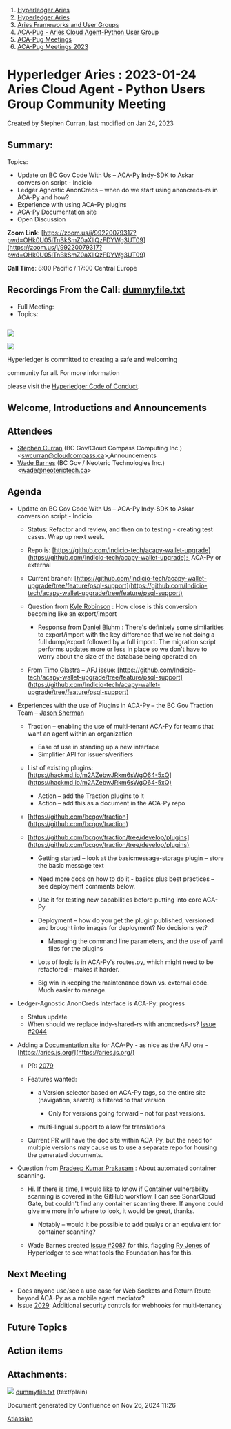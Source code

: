 1. [Hyperledger Aries](index.html)
2. [Hyperledger Aries](Hyperledger-Aries_18481154.html)
3. [Aries Frameworks and User Groups](Aries-Frameworks-and-User-Groups_18481290.html)
4. [ACA-Pug - Aries Cloud Agent-Python User Group](ACA-Pug---Aries-Cloud-Agent-Python-User-Group_18484248.html)
5. [ACA-Pug Meetings](ACA-Pug-Meetings_18484272.html)
6. [ACA-Pug Meetings 2023](ACA-Pug-Meetings-2023_18517279.html)

# Hyperledger Aries : 2023-01-24 Aries Cloud Agent - Python Users Group Community Meeting

Created by Stephen Curran, last modified on Jan 24, 2023

## Summary:

Topics:

- Update on BC Gov Code With Us – ACA-Py Indy-SDK to Askar conversion script - Indicio
- Ledger Agnostic AnonCreds – when do we start using anoncreds-rs in ACA-Py and how?
- Experience with using ACA-Py plugins
- ACA-Py Documentation site
- Open Discussion

**Zoom Link**: [https://zoom.us/j/99220079317?pwd=OHk0U05ITnBkSmZ0aXlIQzFDYWg3UT09](https://zoom.us/j/99220079317?pwd=OHk0U05ITnBkSmZ0aXlIQzFDYWg3UT09)

**Call Time**: 8:00 Pacific / 17:00 Central Europe

## Recordings From the Call: [dummyfile.txt](#)

- Full Meeting:
- Topics:

```

```

![](https://wiki.hyperledger.org/download/attachments/29034696/Antitrustnotice.png?version=1&modificationDate=1581695654000&api=v2)

![](https://wiki.hyperledger.org/download/attachments/2392771/welcome.png?version=2&modificationDate=1572450107000&api=v2)

Hyperledger is committed to creating a safe and welcoming

community for all. For more information

please visit the [Hyperledger Code of Conduct](https://lf-hyperledger.atlassian.net/wiki/display/HYP/Hyperledger+Code+of+Conduct).

## Welcome, Introductions and Announcements

## Attendees

- [Stephen Curran](https://lf-hyperledger.atlassian.net/wiki/people/557058:d676f135-ecd6-465b-b7eb-f87976bf4569?ref=confluence) (BC Gov/Cloud Compass Computing Inc.) &lt;swcurran@cloudcompass.ca&gt;,Announcements
- [Wade Barnes](https://lf-hyperledger.atlassian.net/wiki/people/70121:166ee094-a2f2-44b4-adee-5c3da3741ff8?ref=confluence) (BC Gov / Neoteric Technologies Inc.) &lt;wade@neoterictech.ca&gt;

## Agenda

- Update on BC Gov Code With Us – ACA-Py Indy-SDK to Askar conversion script - Indicio
  
  - Status: Refactor and review, and then on to testing - creating test cases. Wrap up next week.
  - Repo is: [https://github.com/Indicio-tech/acapy-wallet-upgrade](https://github.com/Indicio-tech/acapy-wallet-upgrade);  ACA-Py or external
  - Current branch: [https://github.com/Indicio-tech/acapy-wallet-upgrade/tree/feature/psql-support](https://github.com/Indicio-tech/acapy-wallet-upgrade/tree/feature/psql-support)
  - Question from [Kyle Robinson](https://lf-hyperledger.atlassian.net/wiki/people/60e73ed74134aa0069502ec1?ref=confluence) : How close is this conversion becoming like an export/import 
    
    - Response from [Daniel Bluhm](https://lf-hyperledger.atlassian.net/wiki/people/712020:c322d585-d6d2-4479-a990-b91fac45db1c?ref=confluence) : There's definitely some similarities to export/import with the key difference that we're not doing a full dump/export followed by a full import. The migration script performs updates more or less in place so we don't have to worry about the size of the database being operated on
  - From [Timo Glastra](https://lf-hyperledger.atlassian.net/wiki/people/5f64a069a1048d0069073500?ref=confluence) – AFJ issue: [https://github.com/Indicio-tech/acapy-wallet-upgrade/tree/feature/psql-support](https://github.com/Indicio-tech/acapy-wallet-upgrade/tree/feature/psql-support)
- Experiences with the use of Plugins in ACA-Py – the BC Gov Traction Team – [Jason Sherman](https://lf-hyperledger.atlassian.net/wiki/people/557058:0b5eb4a5-0d5d-4a7f-b2cc-b2d7597a7e8c?ref=confluence) 
  
  - Traction – enabling the use of multi-tenant ACA-Py for teams that want an agent within an organization
    
    - Ease of use in standing up a new interface
    - Simplifier API for issuers/verifiers
  - List of existing plugins: [https://hackmd.io/m2AZebwJRkm6sWgO64-5xQ](https://hackmd.io/m2AZebwJRkm6sWgO64-5xQ)
    
    - Action – add the Traction plugins to it
    - Action – add this as a document in the ACA-Py repo
  - [https://github.com/bcgov/traction](https://github.com/bcgov/traction)
  - [https://github.com/bcgov/traction/tree/develop/plugins](https://github.com/bcgov/traction/tree/develop/plugins)
    
    - Getting started – look at the basicmessage-storage plugin – store the basic message text
    - Need more docs on how to do it - basics plus best practices – see deployment comments below.
    - Use it for testing new capabilities before putting into core ACA-Py
    - Deployment – how do you get the plugin published, versioned and brought into images for deployment? No decisions yet?
      
      - Managing the command line parameters, and the use of yaml files for the plugins
    - Lots of logic is in ACA-Py's routes.py, which might need to be refactored – makes it harder.
    - Big win in keeping the maintenance down vs. external code. Much easier to manage.
- Ledger-Agnostic AnonCreds Interface is ACA-Py: progress
  
  - Status update
  - When should we replace indy-shared-rs with anoncreds-rs? [Issue #2044](https://github.com/hyperledger/aries-cloudagent-python/issues/2044)
- Adding a [Documentation site](https://github.com/hyperledger/aries-cloudagent-python/issues/1951) for ACA-Py - as nice as the AFJ one - [https://aries.js.org/](https://aries.js.org/)
  
  - PR: [2079](https://github.com/hyperledger/aries-cloudagent-python/pull/2079)
  - Features wanted:
    
    - a Version selector based on ACA-Py tags, so the entire site (navigation, search) is filtered to that version
      
      - Only for versions going forward – not for past versions.
    - multi-lingual support to allow for translations
  - Current PR will have the doc site within ACA-Py, but the need for multiple versions may cause us to use a separate repo for housing the generated documents.
- Question from [Pradeep Kumar Prakasam](https://lf-hyperledger.atlassian.net/wiki/people/5ffd0564dd5eb501080bf05c?ref=confluence) : About automated container scanning.
  
  - Hi. If there is time, I would like to know if Container vulnerability scanning is covered in the GitHub workflow. I can see SonarCloud Gate, but couldn't find any container scanning there. If anyone could give me more info where to look, it would be great, thanks.
    
    - Notably – would it be possible to add qualys or an equivalent for container scanning?
  - Wade Barnes created [Issue #2087](https://github.com/hyperledger/aries-cloudagent-python/issues/2087) for this, flagging [Ry Jones](https://lf-hyperledger.atlassian.net/wiki/people/557058:078cecfc-fb17-4d9a-8759-b5b74efa6850?ref=confluence) of Hyperledger to see what tools the Foundation has for this.

## Next Meeting

- Does anyone use/see a use case for Web Sockets and Return Route beyond ACA-Py as a mobile agent mediator?
- Issue [2029](https://github.com/hyperledger/aries-cloudagent-python/issues/2029): Additional security controls for webhooks for multi-tenancy

## Future Topics

## Action items

## Attachments:

![](images/icons/bullet_blue.gif) [dummyfile.txt](attachments/18501358/18517426.txt) (text/plain)

Document generated by Confluence on Nov 26, 2024 11:26

[Atlassian](http://www.atlassian.com/)
